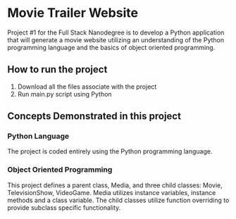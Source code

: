# Movie Trailer Website

Project #1 for the Full Stack Nanodegree is to develop a Python application that
will generate a movie website utilizing an understanding of the Python
programming language and the basics of object oriented programming. 

## How to run the project
1. Download all the files associate with the project
2. Run main.py script using Python

## Concepts Demonstrated in this project

### Python Language
The project is coded entirely using the Python programming language.

### Object Oriented Programming
This project defines a parent class, Media, and three child classes: Movie, 
TelevisionShow, VideoGame. Media utilizes instance variables, instance
methods and a class variable. The child classes utilize function overriding
to provide subclass specific functionality.
